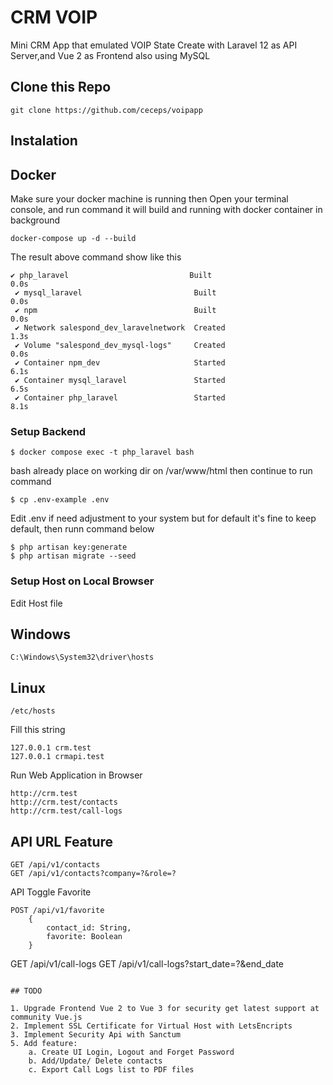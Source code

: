 # CRM VOIP

Mini CRM App that emulated VOIP State
Create with Laravel 12 as API Server,and Vue 2 as Frontend also using MySQL  


## Clone this Repo
```
git clone https://github.com/ceceps/voipapp
```    

## Instalation

## Docker
Make sure your docker machine is running then Open your terminal console, and run command
it will build and running with docker container in background
```
docker-compose up -d --build
```
The result above command show like this
```
✔ php_laravel                           Built                                                                   0.0s 
 ✔ mysql_laravel                         Built                                                                   0.0s 
 ✔ npm                                   Built                                                                   0.0s 
 ✔ Network salespond_dev_laravelnetwork  Created                                                                 1.3s 
 ✔ Volume "salespond_dev_mysql-logs"     Created                                                                 0.0s 
 ✔ Container npm_dev                     Started                                                                 6.1s 
 ✔ Container mysql_laravel               Started                                                                 6.5s 
 ✔ Container php_laravel                 Started                                                                 8.1s 
 ```

### Setup Backend
```
$ docker compose exec -t php_laravel bash
```
bash already place on working dir on /var/www/html then continue to run command
```
$ cp .env-example .env
```
Edit .env if need adjustment to your system but for default it's fine to keep default, then runn command below
```
$ php artisan key:generate
$ php artisan migrate --seed
```

### Setup Host on Local Browser

Edit Host file

## Windows 
```
C:\Windows\System32\driver\hosts
```

## Linux 
```
/etc/hosts
```

Fill this string
```
127.0.0.1 crm.test
127.0.0.1 crmapi.test
```

Run Web Application in Browser

```
http://crm.test
http://crm.test/contacts
http://crm.test/call-logs

```
## API URL Feature
```
GET /api/v1/contacts
GET /api/v1/contacts?company=?&role=?
```
API Toggle Favorite
```
POST /api/v1/favorite
    {
        contact_id: String, 
        favorite: Boolean
    }
```    
GET /api/v1/call-logs
GET /api/v1/call-logs?start_date=?&end_date
```

## TODO 

1. Upgrade Frontend Vue 2 to Vue 3 for security get latest support at community Vue.js
2. Implement SSL Certificate for Virtual Host with LetsEncripts
3. Implement Security Api with Sanctum
5. Add feature:
    a. Create UI Login, Logout and Forget Password
    b. Add/Update/ Delete contacts
    c. Export Call Logs list to PDF files
